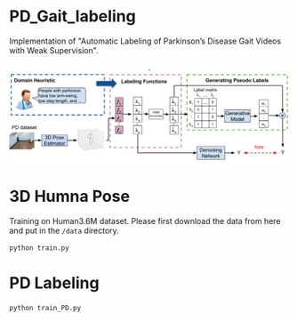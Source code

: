 # PD_Gait_labeling
Implementation of "Automatic Labeling of Parkinson’s Disease Gait
Videos with Weak Supervision". 

<p align="center">.
<img  src="Figures/tiser.jpg" width="800">
<p/>

# 3D Humna Pose 

Training on Human3.6M dataset. Please first download the data from here and put in the ```/data``` directory.
```
python train.py
```

# PD Labeling
```
python train_PD.py
```
